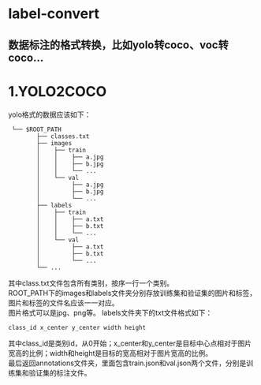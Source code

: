 # label-convert
数据标注的格式转换，比如yolo转coco、voc转coco...
---
# 1.YOLO2COCO

yolo格式的数据应该如下：

```
 └── $ROOT_PATH
        ├── classes.txt
        ├── images
        │    ├── train
        │    │    ├── a.jpg
        │    │    ├── b.jpg
        │    │    └── ...
        │    └── val
        │         ├── a.jpg
        │         ├── b.jpg
        │         └── ...
        ├── labels
        │    ├── train
        │    │    ├── a.txt
        │    │    ├── b.txt
        │    │    └── ...
        │    └── val
        │         ├── a.txt
        │         ├── b.txt
        │         └── ...
        └── ...

```
其中class.txt文件包含所有类别，按序一行一个类别。  
ROOT_PATH下的images和labels文件夹分别存放训练集和验证集的图片和标签，图片和标签的文件名应该一一对应。  
图片格式可以是jpg、png等。
labels文件夹下的txt文件格式如下：
```
class_id x_center y_center width height
```
其中class_id是类别id，从0开始；x_center和y_center是目标中心点相对于图片宽高的比例；width和height是目标的宽高相对于图片宽高的比例。  
最后返回annotations文件夹，里面包含train.json和val.json两个文件，分别是训练集和验证集的标注文件。
